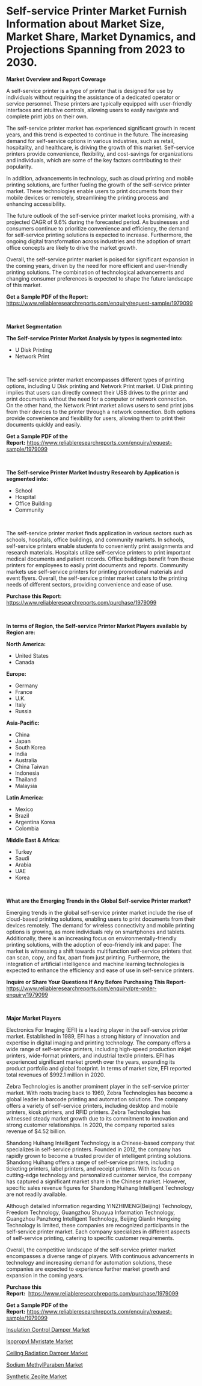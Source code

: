 <p><h1>Self-service Printer Market Furnish Information about Market Size, Market Share, Market Dynamics, and Projections Spanning from 2023 to 2030.</h1></p><p><strong>Market Overview and Report Coverage</strong></p>
<p><p>A self-service printer is a type of printer that is designed for use by individuals without requiring the assistance of a dedicated operator or service personnel. These printers are typically equipped with user-friendly interfaces and intuitive controls, allowing users to easily navigate and complete print jobs on their own.</p><p>The self-service printer market has experienced significant growth in recent years, and this trend is expected to continue in the future. The increasing demand for self-service options in various industries, such as retail, hospitality, and healthcare, is driving the growth of this market. Self-service printers provide convenience, flexibility, and cost-savings for organizations and individuals, which are some of the key factors contributing to their popularity.</p><p>In addition, advancements in technology, such as cloud printing and mobile printing solutions, are further fueling the growth of the self-service printer market. These technologies enable users to print documents from their mobile devices or remotely, streamlining the printing process and enhancing accessibility.</p><p>The future outlook of the self-service printer market looks promising, with a projected CAGR of 9.6% during the forecasted period. As businesses and consumers continue to prioritize convenience and efficiency, the demand for self-service printing solutions is expected to increase. Furthermore, the ongoing digital transformation across industries and the adoption of smart office concepts are likely to drive the market growth.</p><p>Overall, the self-service printer market is poised for significant expansion in the coming years, driven by the need for more efficient and user-friendly printing solutions. The combination of technological advancements and changing consumer preferences is expected to shape the future landscape of this market.</p></p>
<p><strong>Get a Sample PDF of the Report:</strong> <a href="https://www.reliableresearchreports.com/enquiry/request-sample/1979099">https://www.reliableresearchreports.com/enquiry/request-sample/1979099</a></p>
<p>&nbsp;</p>
<p><strong>Market Segmentation</strong></p>
<p><strong>The Self-service Printer Market Analysis by types is segmented into:</strong></p>
<p><ul><li>U Disk Printing</li><li>Network Print</li></ul></p>
<p>&nbsp;</p>
<p><p>The self-service printer market encompasses different types of printing options, including U Disk printing and Network Print market. U Disk printing implies that users can directly connect their USB drives to the printer and print documents without the need for a computer or network connection. On the other hand, the Network Print market allows users to send print jobs from their devices to the printer through a network connection. Both options provide convenience and flexibility for users, allowing them to print their documents quickly and easily.</p></p>
<p><strong>Get a Sample PDF of the Report:</strong>&nbsp;<a href="https://www.reliableresearchreports.com/enquiry/request-sample/1979099">https://www.reliableresearchreports.com/enquiry/request-sample/1979099</a></p>
<p>&nbsp;</p>
<p><strong>The Self-service Printer Market Industry Research by Application is segmented into:</strong></p>
<p><ul><li>School</li><li>Hospital</li><li>Office Building</li><li>Community</li></ul></p>
<p>&nbsp;</p>
<p><p>The self-service printer market finds application in various sectors such as schools, hospitals, office buildings, and community markets. In schools, self-service printers enable students to conveniently print assignments and research materials. Hospitals utilize self-service printers to print important medical documents and patient records. Office buildings benefit from these printers for employees to easily print documents and reports. Community markets use self-service printers for printing promotional materials and event flyers. Overall, the self-service printer market caters to the printing needs of different sectors, providing convenience and ease of use.</p></p>
<p><strong>Purchase this Report:</strong>&nbsp; <a href="https://www.reliableresearchreports.com/purchase/1979099">https://www.reliableresearchreports.com/purchase/1979099</a></p>
<p>&nbsp;</p>
<p><strong>In terms of Region, the Self-service Printer Market Players available by Region are:</strong></p>
<p>
    <p> <strong> North America: </strong>
        <ul>
            <li>United States</li>
            <li>Canada</li>
        </ul>
        </p> 
    <p> <strong> Europe: </strong>
        <ul>
            <li>Germany</li>
            <li>France</li>
            <li>U.K.</li>
            <li>Italy</li>
            <li>Russia</li>
        </ul>
        </p> 
    <p> <strong> Asia-Pacific: </strong>
        <ul>
            <li>China</li>
            <li>Japan</li>
            <li>South Korea</li>
            <li>India</li>
            <li>Australia</li>
            <li>China Taiwan</li>
            <li>Indonesia</li>
            <li>Thailand</li>
            <li>Malaysia</li>
        </ul>
        </p> 
    <p> <strong> Latin America: </strong>
        <ul>
            <li>Mexico</li>
            <li>Brazil</li>
            <li>Argentina Korea</li>
            <li>Colombia</li>
        </ul>
        </p> 
    <p> <strong> Middle East & Africa: </strong>
        <ul>
            <li>Turkey</li>
            <li>Saudi</li>
            <li>Arabia</li>
            <li>UAE</li>
            <li>Korea</li>
        </ul>
    </p>
    </p>
<p>&nbsp;</p>
<p><strong>What are the Emerging Trends in the Global Self-service Printer market?</strong></p>
<p><p>Emerging trends in the global self-service printer market include the rise of cloud-based printing solutions, enabling users to print documents from their devices remotely. The demand for wireless connectivity and mobile printing options is growing, as more individuals rely on smartphones and tablets. Additionally, there is an increasing focus on environmentally-friendly printing solutions, with the adoption of eco-friendly ink and paper. The market is witnessing a shift towards multifunction self-service printers that can scan, copy, and fax, apart from just printing. Furthermore, the integration of artificial intelligence and machine learning technologies is expected to enhance the efficiency and ease of use in self-service printers.</p></p>
<p><strong>Inquire or Share Your Questions If Any Before Purchasing This Report</strong>- <a href="https://www.reliableresearchreports.com/enquiry/pre-order-enquiry/1979099">https://www.reliableresearchreports.com/enquiry/pre-order-enquiry/1979099</a></p>
<p>&nbsp;</p>
<p><strong>Major Market Players</strong></p>
<p><p>Electronics For Imaging (EFI) is a leading player in the self-service printer market. Established in 1989, EFI has a strong history of innovation and expertise in digital imaging and printing technology. The company offers a wide range of self-service printers, including high-speed production inkjet printers, wide-format printers, and industrial textile printers. EFI has experienced significant market growth over the years, expanding its product portfolio and global footprint. In terms of market size, EFI reported total revenues of $992.1 million in 2020.</p><p>Zebra Technologies is another prominent player in the self-service printer market. With roots tracing back to 1969, Zebra Technologies has become a global leader in barcode printing and automation solutions. The company offers a variety of self-service printers, including desktop and mobile printers, kiosk printers, and RFID printers. Zebra Technologies has witnessed steady market growth due to its commitment to innovation and strong customer relationships. In 2020, the company reported sales revenue of $4.52 billion.</p><p>Shandong Huihang Intelligent Technology is a Chinese-based company that specializes in self-service printers. Founded in 2012, the company has rapidly grown to become a trusted provider of intelligent printing solutions. Shandong Huihang offers a range of self-service printers, including ticketing printers, label printers, and receipt printers. With its focus on cutting-edge technology and personalized customer service, the company has captured a significant market share in the Chinese market. However, specific sales revenue figures for Shandong Huihang Intelligent Technology are not readily available.</p><p>Although detailed information regarding YINZHIMENG(Beijing) Technology, Freedom Technology, Guangzhou Shuoyua Information Technology, Guangzhou Panzhong Intelligent Technology, Beijing Qianlin Hengxing Technology is limited, these companies are recognized participants in the self-service printer market. Each company specializes in different aspects of self-service printing, catering to specific customer requirements.</p><p>Overall, the competitive landscape of the self-service printer market encompasses a diverse range of players. With continuous advancements in technology and increasing demand for automation solutions, these companies are expected to experience further market growth and expansion in the coming years.</p></p>
<p><strong>Purchase this Report:</strong>&nbsp;&nbsp;<a href="https://www.reliableresearchreports.com/purchase/1979099">https://www.reliableresearchreports.com/purchase/1979099</a></p>
<p></p>
<p><strong>Get a Sample PDF of the Report:</strong>&nbsp;<a href="https://www.reliableresearchreports.com/enquiry/request-sample/1979099">https://www.reliableresearchreports.com/enquiry/request-sample/1979099</a></p>
<p><p><a href="https://github.com/gshchiplitsov/Market-Research-Report-List-1/blob/main/insulation-control-damper-market.md">Insulation Control Damper Market</a></p><p><a href="https://medium.com/@shaniekunze/isopropyl-myristate-market-comprehensive-assessment-by-type-application-and-geography-a4c2912718be">Isopropyl Myristate Market</a></p><p><a href="https://github.com/ambrozg/Market-Research-Report-List-1/blob/main/ceiling-radiation-damper-market.md">Ceiling Radiation Damper Market</a></p><p><a href="https://medium.com/@hollymayert/sodium-methylparaben-market-size-and-market-trends-complete-industry-overview-2023-to-2030-cd3820400db0">Sodium MethylParaben Market</a></p><p><a href="https://medium.com/@ulicesdoyle2023/analyzing-synthetic-zeolite-market-global-industry-perspective-and-forecast-2023-to-2030-42602d647573">Synthetic Zeolite Market</a></p></p>